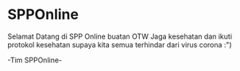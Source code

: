 # SPPOnline

Selamat Datang di SPP Online buatan OTW
Jaga kesehatan dan ikuti protokol kesehatan supaya kita semua terhindar dari virus corona :")

-Tim SPPOnline-

